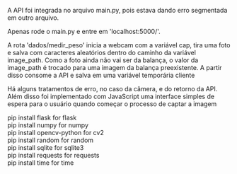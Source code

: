 A API foi integrada no arquivo main.py, pois estava dando erro segmentada em outro arquivo. 

Apenas rode o main.py e entre em 'localhost:5000/'. 

A rota 'dados/medir_peso' inicia a webcam com a variável cap, tira uma foto e salva com caracteres aleatórios dentro do caminho da variável image_path. 
Como a foto ainda não vai ser da balança, o valor da image_path é trocado para uma imagem da balança preexistente. 
A partir disso consome a API e salva em uma variável temporária cliente

Há alguns tratamentos de erro, no caso da câmera, e do retorno da API. 
Além disso foi implementado com JavaScript uma interface simples de espera para o usuário quando começar o processo de captar a imagem
  

pip install flask for flask  
pip install numpy for numpy  
pip install opencv-python for cv2  
pip install random for random  
pip install sqlite for sqlite3  
pip install requests for requests  
pip install time for time  
